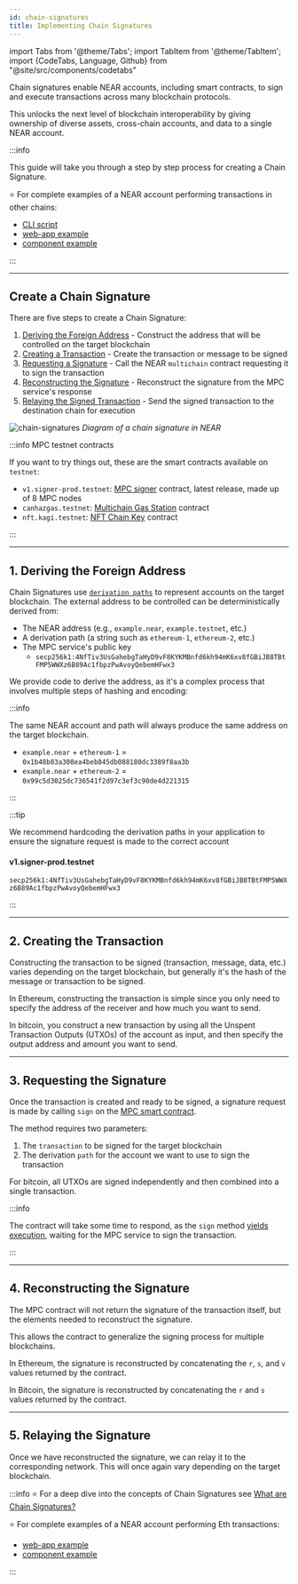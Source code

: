 ```yaml
---
id: chain-signatures
title: Implementing Chain Signatures
---
```


import Tabs from '@theme/Tabs';
import TabItem from '@theme/TabItem';
import {CodeTabs, Language, Github} from "@site/src/components/codetabs"

Chain signatures enable NEAR accounts, including smart contracts, to sign and execute transactions across many blockchain protocols.

This unlocks the next level of blockchain interoperability by giving ownership of diverse assets, cross-chain accounts, and data to a single NEAR account.

:::info

This guide will take you through a step by step process for creating a Chain Signature.

⭐️ For complete examples of a NEAR account performing transactions in other chains:

- [CLI script](https://github.com/mattlockyer/mpc-script)
- [web-app example](https://github.com/near-examples/near-multichain)
- [component example](https://test.near.social/bot.testnet/widget/chainsig-sign-eth-tx)

:::

---

## Create a Chain Signature

There are five steps to create a Chain Signature:

1. [Deriving the Foreign Address](#1-deriving-the-foreign-address) - Construct the address that will be controlled on the target blockchain
2. [Creating a Transaction](#2-creating-the-transaction) - Create the transaction or message to be signed
3. [Requesting a Signature](#3-requesting-the-signature) - Call the NEAR `multichain` contract requesting it to sign the transaction
4. [Reconstructing the Signature](#4-reconstructing-the-signature) - Reconstruct the signature from the MPC service's response
5. [Relaying the Signed Transaction](#5-relaying-the-signature) - Send the signed transaction to the destination chain for execution

![chain-signatures](/docs/assets/welcome-pages/chain-signatures-overview.png)
_Diagram of a chain signature in NEAR_

:::info MPC testnet contracts

If you want to try things out, these are the smart contracts available on `testnet`:

- `v1.signer-prod.testnet`: [MPC signer](https://github.com/near/mpc/tree/v0.2.0/contract) contract, latest release, made up of 8 MPC nodes
- `canhazgas.testnet`: [Multichain Gas Station](multichain-gas-relayer/gas-station.md) contract
- `nft.kagi.testnet`: [NFT Chain Key](nft-keys.md) contract

:::

---

## 1. Deriving the Foreign Address

Chain Signatures use [`derivation paths`](../../1.concepts/abstraction/chain-signatures.md#one-account-multiple-chains) to represent accounts on the target blockchain. The external address to be controlled can be deterministically derived from:

- The NEAR address (e.g., `example.near`, `example.testnet`, etc.)
- A derivation path (a string such as `ethereum-1`, `ethereum-2`, etc.)
- The MPC service's public key
  - `secp256k1:4NfTiv3UsGahebgTaHyD9vF8KYKMBnfd6kh94mK6xv8fGBiJB8TBtFMP5WWXz6B89Ac1fbpzPwAvoyQebemHFwx3`

We provide code to derive the address, as it's a complex process that involves multiple steps of hashing and encoding:

<Tabs groupId="code-tabs">
  <TabItem value="Ξ Ethereum">
    <Github language="js"
      url="https://github.com/near-examples/near-multichain/blob/main/src/services/ethereum.js" start="16" end="20" />

</TabItem>

<TabItem value="₿ Bitcoin">
    <Github language="js"
      url="https://github.com/near-examples/near-multichain/blob/main/src/services/bitcoin.js" start="12" end="16" />

</TabItem>

</Tabs>

:::info

The same NEAR account and path will always produce the same address on the target blockchain.

- `example.near` + `ethereum-1` = `0x1b48b83a308ea4beb845db088180dc3389f8aa3b`
- `example.near` + `ethereum-2` = `0x99c5d3025dc736541f2d97c3ef3c90de4d221315`

:::

:::tip

We recommend hardcoding the derivation paths in your application to ensure the signature request is made to the correct account

#### v1.signer-prod.testnet

`secp256k1:4NfTiv3UsGahebgTaHyD9vF8KYKMBnfd6kh94mK6xv8fGBiJB8TBtFMP5WWXz6B89Ac1fbpzPwAvoyQebemHFwx3`

:::

---

## 2. Creating the Transaction

Constructing the transaction to be signed (transaction, message, data, etc.) varies depending on the target blockchain, but generally it's the hash of the message or transaction to be signed.

<Tabs groupId="code-tabs">
  <TabItem value="Ξ Ethereum">
    <Github language="js"
      url="https://github.com/near-examples/near-multichain/blob/main/src/services/ethereum.js"
      start="46" end="73" />

In Ethereum, constructing the transaction is simple since you only need to specify the address of the receiver and how much you want to send.

</TabItem>

<TabItem value="₿ Bitcoin">
    <Github language="js"
      url="https://github.com/near-examples/near-multichain/blob/main/src/services/bitcoin.js"
      start="26" end="80" />

In bitcoin, you construct a new transaction by using all the Unspent Transaction Outputs (UTXOs) of the account as input, and then specify the output address and amount you want to send.

</TabItem>

</Tabs>

---

## 3. Requesting the Signature

Once the transaction is created and ready to be signed, a signature request is made by calling `sign` on the [MPC smart contract](https://github.com/near/mpc-recovery/blob/f31e39f710f2fb76706e7bb638a13cf1fa1dbf26/contract/src/lib.rs#L298).

The method requires two parameters:

1. The `transaction` to be signed for the target blockchain
2. The derivation `path` for the account we want to use to sign the transaction

<Tabs groupId="code-tabs">
  <TabItem value="Ξ Ethereum">
    <Github language="js"
      url="https://github.com/near-examples/near-multichain/blob/main/src/services/ethereum.js"
      start="75" end="82" />

</TabItem>

  <TabItem value="₿ Bitcoin">
    <Github language="js"
      url="https://github.com/near-examples/near-multichain/blob/main/src/services/bitcoin.js"
      start="82" end="101" />

For bitcoin, all UTXOs are signed independently and then combined into a single transaction.

</TabItem>

</Tabs>

:::info

The contract will take some time to respond, as the `sign` method [yields execution](/blog/yield-resume), waiting for the MPC service to sign the transaction.

:::

---

## 4. Reconstructing the Signature

The MPC contract will not return the signature of the transaction itself, but the elements needed to reconstruct the signature.

This allows the contract to generalize the signing process for multiple blockchains.

<Tabs groupId="code-tabs">
  <TabItem value="Ξ Ethereum">
    <Github language="js"
      url="https://github.com/near-examples/near-multichain/blob/main/src/services/ethereum.js"
      start="84" end="95" />

In Ethereum, the signature is reconstructed by concatenating the `r`, `s`, and `v` values returned by the contract.

</TabItem>

<TabItem value="₿ Bitcoin">
    <Github language="js"
      url="https://github.com/near-examples/near-multichain/blob/main/src/services/bitcoin.js"
      start="103" end="114" />

In Bitcoin, the signature is reconstructed by concatenating the `r` and `s` values returned by the contract.

</TabItem>

</Tabs>

---

## 5. Relaying the Signature

Once we have reconstructed the signature, we can relay it to the corresponding network. This will once again vary depending on the target blockchain.

<Tabs groupId="code-tabs">
  <TabItem value="Ξ Ethereum">
    <Github language="js"
      url="https://github.com/near-examples/near-multichain/blob/main/src/services/ethereum.js"
      start="105" end="109" />

</TabItem>

<TabItem value="₿ Bitcoin">
    <Github language="js"
      url="https://github.com/near-examples/near-multichain/blob/main/src/services/bitcoin.js"
      start="117" end="125" />

</TabItem>

</Tabs>

:::info
⭐️ For a deep dive into the concepts of Chain Signatures see [What are Chain Signatures?](/concepts/abstraction/chain-signatures)

⭐️ For complete examples of a NEAR account performing Eth transactions:

- [web-app example](https://github.com/near-examples/near-multichain)
- [component example](https://test.near.social/bot.testnet/widget/chainsig-sign-eth-tx)

:::
